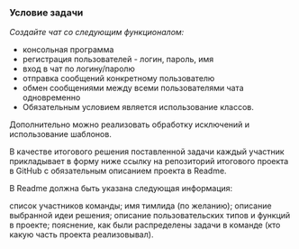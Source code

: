 
### Условие задачи
_Создайте чат со следующим функционалом:_
* консольная программа
* регистрация пользователей - логин, пароль, имя
* вход в чат по логину/паролю
* отправка сообщений конкретному пользователю
* обмен сообщениями между всеми пользователями чата одновременно
* Обязательным условием является использование классов.

Дополнительно можно реализовать обработку исключений и использование шаблонов.

В качестве итогового решения поставленной задачи каждый участник прикладывает в форму ниже ссылку на репозиторий итогового проекта в GitHub с обязательным описанием проекта в Readme.

В Readme должна быть указана следующая информация:

список участников команды;
имя тимлида (по желанию);
описание выбранной идеи решения;
описание пользовательских типов и функций в проекте;
пояснение, как были распределены задачи в команде (кто какую часть проекта реализовывал).
